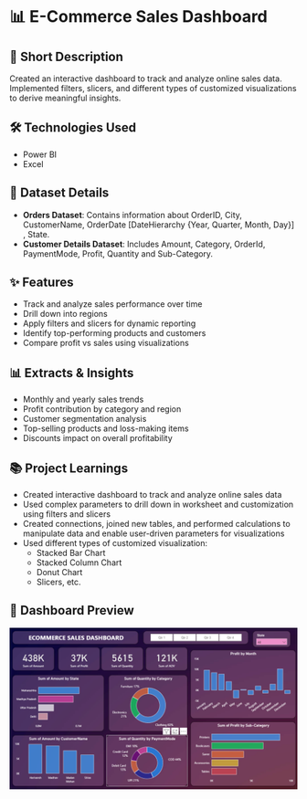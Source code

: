 # 📊 E-Commerce Sales Dashboard

## 📌 Short Description
Created an interactive dashboard to track and analyze online sales data. Implemented filters, slicers, and different types of customized visualizations to derive meaningful insights.

## 🛠️ Technologies Used
- Power BI  
- Excel 

## 📂 Dataset Details
- **Orders Dataset**: Contains information about OrderID, City, CustomerName, OrderDate [DateHierarchy {Year, Quarter, Month, Day}] , State.
- **Customer Details Dataset**: Includes Amount, Category, OrderId, PaymentMode, Profit, Quantity and Sub-Category.  
 

## ✨ Features
- Track and analyze sales performance over time  
- Drill down into regions
- Apply filters and slicers for dynamic reporting  
- Identify top-performing products and customers  
- Compare profit vs sales using visualizations  

## 📊 Extracts & Insights
- Monthly and yearly sales trends  
- Profit contribution by category and region  
- Customer segmentation analysis  
- Top-selling products and loss-making items  
- Discounts impact on overall profitability  

## 📚 Project Learnings
- Created interactive dashboard to track and analyze online sales data  
- Used complex parameters to drill down in worksheet and customization using filters and slicers  
- Created connections, joined new tables, and performed calculations to manipulate data and enable user-driven parameters for visualizations  
- Used different types of customized visualization:  
  - Stacked Bar Chart
  -  Stacked Column Chart 
  - Donut Chart  
  - Slicers, etc.  

## 📸 Dashboard Preview
![Dashboard](https://github.com/mrinal12-cloud/E-Commerce-Dashboard/blob/main/PwerBI%20Dasboard.png)
